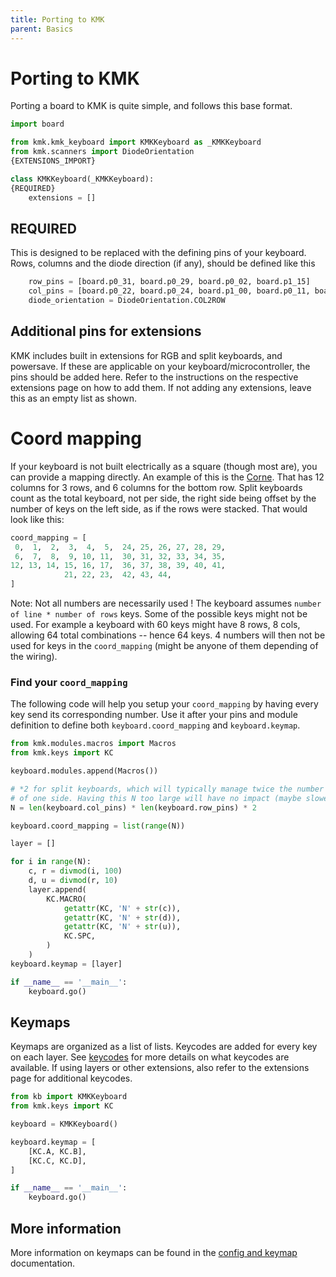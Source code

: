 ```yaml
---
title: Porting to KMK
parent: Basics
---
```


# Porting to KMK 
Porting a board to KMK is quite simple, and follows this base format.

```python
import board

from kmk.kmk_keyboard import KMKKeyboard as _KMKKeyboard
from kmk.scanners import DiodeOrientation
{EXTENSIONS_IMPORT}

class KMKKeyboard(_KMKKeyboard):
{REQUIRED}
    extensions = []

```

## REQUIRED
This is designed to be replaced with the defining pins of your keyboard. Rows, 
columns and the diode direction (if any), should be defined like this
```python
    row_pins = [board.p0_31, board.p0_29, board.p0_02, board.p1_15]
    col_pins = [board.p0_22, board.p0_24, board.p1_00, board.p0_11, board.p1_04]
    diode_orientation = DiodeOrientation.COL2ROW
```

## Additional pins for extensions
KMK includes built in extensions for RGB and split keyboards, and powersave. If
these are applicable on your keyboard/microcontroller, the pins should be added
here. Refer to the instructions on the respective extensions page on how to add 
them. If not adding any extensions, leave this as an empty list as shown.

# Coord mapping
If your keyboard is not built electrically as a square (though most are), you can
provide a mapping directly. An example of this is the 
[Corne](https://github.com/foostan/crkbd). That has 12 columns for 3 rows, and 6 
columns for the bottom row. Split keyboards count as the total keyboard, not per 
side, the right side being offset by the number of keys on the left side, as if
the rows were stacked.
That would look like this:
```python
coord_mapping = [
 0,  1,  2,  3,  4,  5,  24, 25, 26, 27, 28, 29,
 6,  7,  8,  9, 10, 11,  30, 31, 32, 33, 34, 35,
12, 13, 14, 15, 16, 17,  36, 37, 38, 39, 40, 41,
            21, 22, 23,  42, 43, 44,
]
```

Note: Not all numbers are necessarily used ! The keyboard assumes
`number of line * number of rows` keys. Some of the possible keys might not be
used. For example a keyboard with 60 keys might have 8 rows, 8 cols, allowing
64 total combinations -- hence 64 keys. 4 numbers will then not be used for keys
in the `coord_mapping` (might be anyone of them depending of the wiring).

### Find your `coord_mapping`
The following code will help you setup your `coord_mapping` by having every key
send its corresponding number. Use it after your pins and module definition
to define both `keyboard.coord_mapping` and `keyboard.keymap`.

```python
from kmk.modules.macros import Macros
from kmk.keys import KC

keyboard.modules.append(Macros())

# *2 for split keyboards, which will typically manage twice the number of keys
# of one side. Having this N too large will have no impact (maybe slower boot..)
N = len(keyboard.col_pins) * len(keyboard.row_pins) * 2

keyboard.coord_mapping = list(range(N))

layer = []

for i in range(N):
    c, r = divmod(i, 100)
    d, u = divmod(r, 10)
    layer.append(
        KC.MACRO(
            getattr(KC, 'N' + str(c)),
            getattr(KC, 'N' + str(d)),
            getattr(KC, 'N' + str(u)),
            KC.SPC,
        )
    )
keyboard.keymap = [layer]

if __name__ == '__main__':
    keyboard.go()
```

## Keymaps
Keymaps are organized as a list of lists. Keycodes are added for every key on 
each layer. See [keycodes](/docs/basics/keycodes) for more details on what keycodes are 
available. If using layers or other extensions, also refer to the extensions 
page for additional keycodes.
```python
from kb import KMKKeyboard
from kmk.keys import KC

keyboard = KMKKeyboard()

keyboard.keymap = [
    [KC.A, KC.B],
    [KC.C, KC.D],
]

if __name__ == '__main__':
    keyboard.go()
```

## More information
More information on keymaps can be found in the [config and keymap](/docs/basics/config_and_keymap) documentation.
